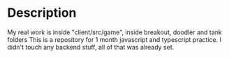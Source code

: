 # Description
My real work is inside "client/src/game", inside breakout, doodler and tank folders
This is a repository for 1 month javascript and typescript practice. 
I didn't touch any backend stuff, all of that was already set.
